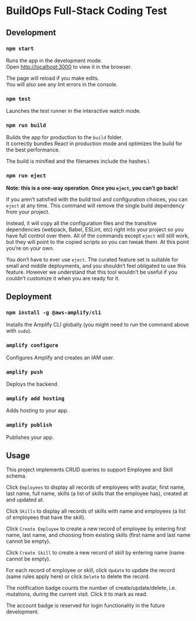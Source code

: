 # BuildOps Full-Stack Coding Test

## Development

### `npm start`

Runs the app in the development mode.\
Open [http://localhost:3000](http://localhost:3000) to view it in the browser.

The page will reload if you make edits.\
You will also see any lint errors in the console.

### `npm test`

Launches the test runner in the interactive watch mode.

### `npm run build`

Builds the app for production to the `build` folder.\
It correctly bundles React in production mode and optimizes the build for the best performance.

The build is minified and the filenames include the hashes.\

### `npm run eject`

**Note: this is a one-way operation. Once you `eject`, you can’t go back!**

If you aren’t satisfied with the build tool and configuration choices, you can `eject` at any time. This command will remove the single build dependency from your project.

Instead, it will copy all the configuration files and the transitive dependencies (webpack, Babel, ESLint, etc) right into your project so you have full control over them. All of the commands except `eject` will still work, but they will point to the copied scripts so you can tweak them. At this point you’re on your own.

You don’t have to ever use `eject`. The curated feature set is suitable for small and middle deployments, and you shouldn’t feel obligated to use this feature. However we understand that this tool wouldn’t be useful if you couldn’t customize it when you are ready for it.

## Deployment

### `npm install -g @aws-amplify/cli`

Installs the Amplify CLI globally (you might need to run the command above with `sudo`).

### `amplify configure`

Configures Amplify and creates an IAM user.

### `amplify push`

Deploys the backend.

### `amplify add hosting`

Adds hosting to your app.

### `amplify publish`

Publishes your app.

## Usage

This project implements CRUD queries to support Employee and Skill schema.

Click `Employees` to display all records of employees with avatar, first name, last name, full name, skills (a list of skills that the employee has), created at and updated at.

Click `Skills` to display all records of skills with name and employees (a list of employees that have the skill).

Click `Create Employee` to create a new record of employee by entering first name, last name, and choosing from existing skills (first name and last name cannot be empty).

Click `Create Skill` to create a new record of skill by entering name (name cannot be empty).

For each record of employee or skill, click `Update` to update the record (same rules apply here) or click `Delete` to delete the record.

The notification badge counts the number of create/update/delete, i.e. mutations, during the current visit. Click it to mark as read.

The account badge is reserved for login functionality in the future development.
